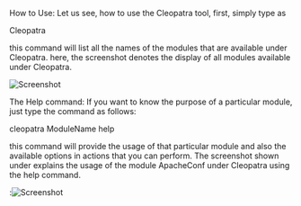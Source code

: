 How to Use:
Let us see, how to use the Cleopatra tool, 
first, simply type as 

Cleopatra

this command will list all the names of the modules that are available under Cleopatra.
here, the screenshot denotes the display of all modules available under Cleopatra.


![Screenshot](img/cleopatra_help.png)

The Help command:
If you want to know the purpose of a particular module, just type the command as follows:

cleopatra ModuleName help

this command will provide the usage of that particular module and also the available options in actions that you can perform.
The screenshot shown under explains the usage of the module ApacheConf under Cleopatra using the help command.

:![Screenshot](img/cleopatra_module_help.png)

